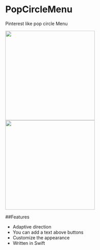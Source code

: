 # PopCircleMenu
Pinterest like pop circle Menu

<img src="https://github.com/luiyezheng/PopCircleMenu/blob/master/README/adptive.gif" width="280" display="inline" margin-right="50px">
<img src="https://github.com/luiyezheng/PopCircleMenu/blob/master/README/pop.gif" width="280" display="inline">

##Features
* Adaptive direction
* You can add a text above buttons
* Customize the appearance 
* Written in Swift



